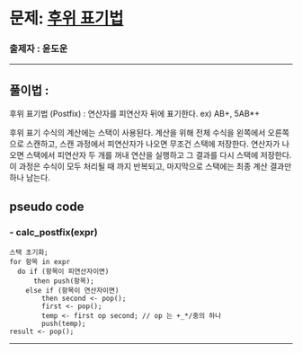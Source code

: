 # 문제: [후위 표기법][link]

[link]: https://www.acmicpc.net/problem/1918

### 출제자 : 윤도운

---

## 풀이법 :

후위 표기법 (Postfix) : 연산자를 피연산자 뒤에 표기한다.
ex) AB+, 5AB\*+

후위 표기 수식의 계산에는 스택이 사용된다. 계산을 위해 전체 수식을 왼쪽에서 오른쪽으로 스캔하고, 스캔 과정에서 피연산자가 나오면 무조건 스택에 저장한다. 연산자가 나오면 스택에서 피연산자 두 개를 꺼내 연산을 실행하고 그 결과를 다시 스택에 저장한다. 이 과정은 수식이 모두 처리될 때 까지 반복되고, 마지막으로 스택에는 최종 계산 결과만 하나 남는다.

## pseudo code

### - calc_postfix(expr)

    스택 초기화;
    for 항목 in expr
      do if (항목이 피연산자이면)
          then push(항목);
        else if (항목이 연산자이면)
            then second <- pop();
            first <- pop();
            temp <- first op second; // op 는 +_*/중의 하나
            push(temp);
    result <- pop();

---
